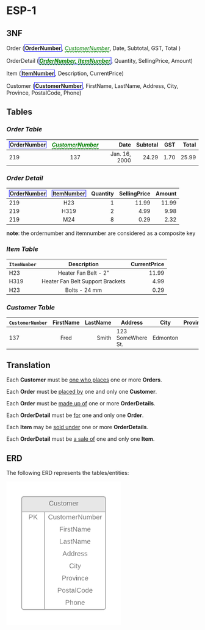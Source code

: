 # ESP-1

##  3NF

Order (<b class="pk">OrderNumber</b>, <u class ="fk">CustomerNumber</u>, Date, Subtotal, GST, Total )

OrderDetail (<b class="pk"><u class="fk">OrderNumber,</u> <u class="fk">ItemNumber</u></b>, Quantity, SellingPrice, Amount)
    
Item (<b class="pk">ItemNumber</b>, Description, CurrentPrice)

Customer (<b class="pk">CustomerNumber</b>, FirstName, LastName, Address, City, Province, PostalCode, Phone)

## Tables

### *Order Table*

| <b class="pk">OrderNumber</b>        | <u class="fk">CustomerNumber<u>        |   Date  | Subtotal | GST | Total
| ------------- |:-------------:| -----:|-----: |-----: |-----: | 
|    219   | 137 | Jan. 16, 2000 | 24.29 | 1.70 | 25.99 |


### *Order Detail*
| <b class="pk">OrderNumber</b>       | <b class="pk">ItemNumber</b>     | Quantity  | SellingPrice | Amount |
| ------------- |:-------------:| -----:|-----: |-----: |
|219|H23|1|11.99|11.99|
|219|H319|2|4.99|9.98|
|219|M24|8|0.29|2.32|

**note**: the ordernumber and itemnumber are considered as a composite key

### *Item Table*
| `ItemNumber`       | Description           | CurrentPrice  | 
| ------------- |:-------------:| -----:|
|H23|Heater Fan Belt - 2"|11.99|
|H319|Heater Fan Belt Support Brackets|4.99|
|H23|Bolts - 24 mm|0.29|

### *Customer Table*
| `CustomerNumber`       | FirstName           | LastName  |   Address       | City           | Province  |  PostalCode       | Phone           | 
| ------------- |:-------------:| -----:| ------------- |:-------------:| -----:| ------------- |:-------------:|
| 137 |Fred | Smith| 123 SomeWhere St. | Edmonton | AB | T5H 2J9 | 436-7867


## Translation

Each **Customer** must be <u>one who places</u> one or more **Orders**.

Each **Order** must be <u>placed by</u> one and only one **Customer**.

Each **Order** must be <u>made up of</u> one or more **OrderDetails**.

Each **OrderDetail** must be <u>for</u> one and only one **Order**.

Each **Item** may be <u>sold under</u> one or more **OrderDetails**.

Each **OrderDetail** must be <u>a sale of</u> one and only one **Item**.

## ERD
The following ERD represents the tables/entities:

![](ESP-1-ERD-CustomerDetailView.png)


<style type="text/css">
.pk {
    font-weight: bold;
    display: inline-block;
    border: solid thin blue;
    padding: 0 1px;
}
.fk {
    color: green;
    font-style: italic;
    text-decoration: wavy underline green;    
}
.gr {
    color: darkorange;
    font-size: 1.2em;
    font-weight: bold;
}
</style>
